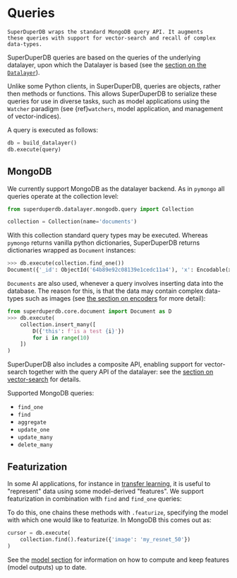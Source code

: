 # Queries

```{note}
SuperDuperDB wraps the standard MongoDB query API. It augments
these queries with support for vector-search and recall of complex data-types.
```

SuperDuperDB queries are based on the queries of the underlying datalayer, upon which the 
Datalayer is based (see the [section on the `Datalayer`](datalayer)). 

Unlike some Python clients, in SuperDuperDB, queries are objects, rather then methods or functions.
This allows SuperDuperDB to serialize these queries for use in diverse tasks, such as model 
applications using the `Watcher` paradigm (see {ref}`watchers`, model application, and management of vector-indices).

A query is executed as follows:

```python
db = build_datalayer()
db.execute(query)
```

## MongoDB

We currently support MongoDB as the datalayer backend. As in `pymongo` all queries operate at the collection level:

```python
from superduperdb.datalayer.mongodb.query import Collection

collection = Collection(name='documents')
```

With this collection standard query types may be executed. Whereas `pymongo` returns vanilla python dictionaries, SuperDuperDB returns dictionaries wrapped as `Document` instances:


```python
>>> db.execute(collection.find_one())
Document({'_id': ObjectId('64b89e92c08139e1cedc11a4'), 'x': Encodable(x=tensor([ 0.2059,  0.5608,  ...]), encoder=Encoder(identifier='torch.float32[512]', decoder=<Artifact artifact=<superduperdb.encoders.torch.tensor.DecodeTensor object at 0x1785b5750> serializer=pickle>, encoder=<Artifact artifact=<superduperdb.encoders.torch.tensor.EncodeTensor object at 0x1786767d0> serializer=pickle>, shape=[512], version=0)), '_fold': 'train'})
```

`Documents` are also used, whenever a query involves inserting data into the database. The reason for this, 
is that the data may contain complex data-types such as images (see [the section on encoders](encoders) for more detail):

```python
from superduperdb.core.document import Document as D
>>> db.execute(
    collection.insert_many([
        D({'this': f'is a test {i}'})
        for i in range(10)
    ])
)
```

SuperDuperDB also includes a composite API, enabling support for vector-search together with the query API of the datalayer: see the [section on vector-search](vectorsearch) for details.

Supported MongoDB queries:

- `find_one`
- `find`
- `aggregate`
- `update_one`
- `update_many`
- `delete_many`

## Featurization

In some AI applications, for instance in [transfer learning](https://en.wikipedia.org/wiki/Transfer_learning), it is useful to "represent" data using some model-derived "features".
We support featurization in combination with `find` and `find_one` queries:

To do this, one chains these methods with `.featurize`, specifying the model with which one would like to featurize. In MongoDB this comes out as:

```python
cursor = db.execute(
    collection.find().featurize({'image': 'my_resnet_50'})
)
```

See the [model section](model) for information on how to compute and keep features (model outputs)
up to date.
